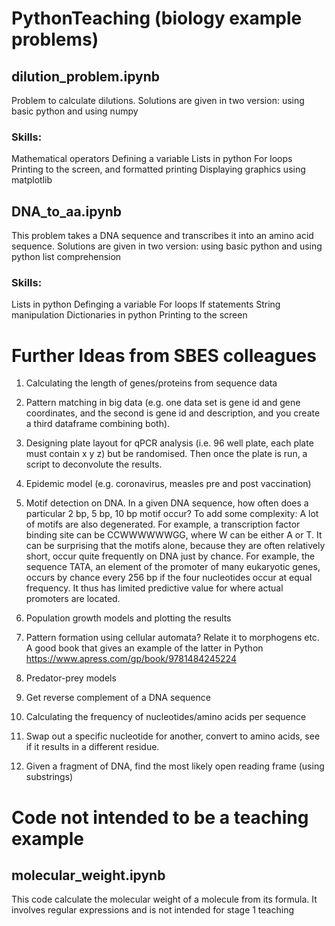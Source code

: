 # PythonTeaching (biology example problems)


## dilution_problem.ipynb
Problem to calculate dilutions.
Solutions are given in two version: using basic python and using numpy

### Skills:
Mathematical operators
Defining a variable
Lists in python
For loops
Printing to the screen, and formatted printing
Displaying graphics using matplotlib


## DNA_to_aa.ipynb
This problem takes a DNA sequence and transcribes it into an amino acid sequence.
Solutions are given in two version: using basic python and using python list comprehension

### Skills:
Lists in python
Definging a variable
For loops
If statements
String manipulation
Dictionaries in python
Printing to the screen


# Further Ideas from SBES colleagues

1. Calculating the length of genes/proteins from sequence data

2. Pattern matching in big data (e.g.  one data set is gene id and gene coordinates, and the second is gene id and description, and you create a third dataframe combining both).

3. Designing plate layout for qPCR analysis (i.e. 96 well plate, each plate must contain x y z) but be randomised. Then once the plate is run, a script to deconvolute the results.

4. Epidemic model (e.g. coronavirus, measles pre and post vaccination)

5. Motif detection on DNA. In a given DNA sequence, how often does a particular 2 bp, 5 bp, 10 bp motif occur? To add some complexity: A lot of motifs are also degenerated. For example, a transcription factor binding site can be CCWWWWWWGG, where W can be either A or T. It can be surprising that the motifs alone, because they are often relatively short, occur quite frequently on DNA just by chance. For example, the sequence TATA, an element of the promoter of many eukaryotic genes, occurs by chance every 256 bp if the four nucleotides occur at equal frequency. It thus has limited predictive value for where actual promoters are located.

6. Population growth models and plotting the results

7. Pattern formation using cellular automata? Relate it to morphogens etc. A good book that gives an example of the latter in Python https://www.apress.com/gp/book/9781484245224

8. Predator-prey models

9. Get reverse complement of a DNA sequence

10. Calculating the frequency of nucleotides/amino acids per sequence

11. Swap out a specific nucleotide for another, convert to amino acids, see if it results in a different residue.

12. Given a fragment of DNA, find the most likely open reading frame (using substrings)



# Code not intended to be a teaching example

## molecular_weight.ipynb

This code calculate the molecular weight of a molecule from its formula.
It involves regular expressions and is not intended for stage 1 teaching

